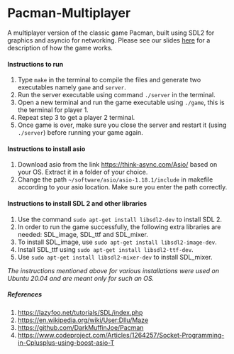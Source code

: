 # Pacman-Multiplayer
A multiplayer version of the classic game Pacman, built using SDL2 for graphics and asyncio for networking. Please see our slides [here](https://docs.google.com/presentation/d/1NEsNa0QuZiD1fUpPnKywLjQBMWJC9w_j7ztHdNSI88s/edit?usp=sharing) for a description of how the game works.

#### Instructions to run
1. Type `make` in the terminal to compile the files and generate two executables namely `game` and `server`.
2. Run the server executable using command `./server` in the terminal.
3. Open a new terminal and run the game executable using `./game`, this is the terminal for player 1.
4. Repeat step 3 to get a player 2 terminal.
5. Once game is over, make sure you close the server and restart it (using `./server`) before running your game again.

#### Instructions to install asio
1. Download asio from the link https://think-async.com/Asio/ based on your OS. Extract it in a folder of your choice.
2. Change the path `~/software/asio/asio-1.18.1/include` in makefile according to your asio location. Make sure you enter the path correctly.

#### Instructions to install SDL 2 and other libraries
1. Use the command `sudo apt-get install libsdl2-dev` to install SDL 2.
2. In order to run the game successfully, the following extra libraries are needed: SDL_image, SDL_ttf and SDL_mixer.
3. To install SDL_image, use `sudo apt-get install libsdl2-image-dev`.
4. Install SDL_ttf using `sudo apt-get install libsdl2-ttf-dev`.
5. Use `sudo apt-get install libsdl2-mixer-dev` to install SDL_mixer.

*The instructions mentioned above for various installations were used on Ubuntu 20.04 and are meant only for such an OS.*

##### References
1. https://lazyfoo.net/tutorials/SDL/index.php
2. https://en.wikipedia.org/wiki/User:Dllu/Maze
3. https://github.com/DarkMuffinJoe/Pacman
4. https://www.codeproject.com/Articles/1264257/Socket-Programming-in-Cplusplus-using-boost-asio-T
